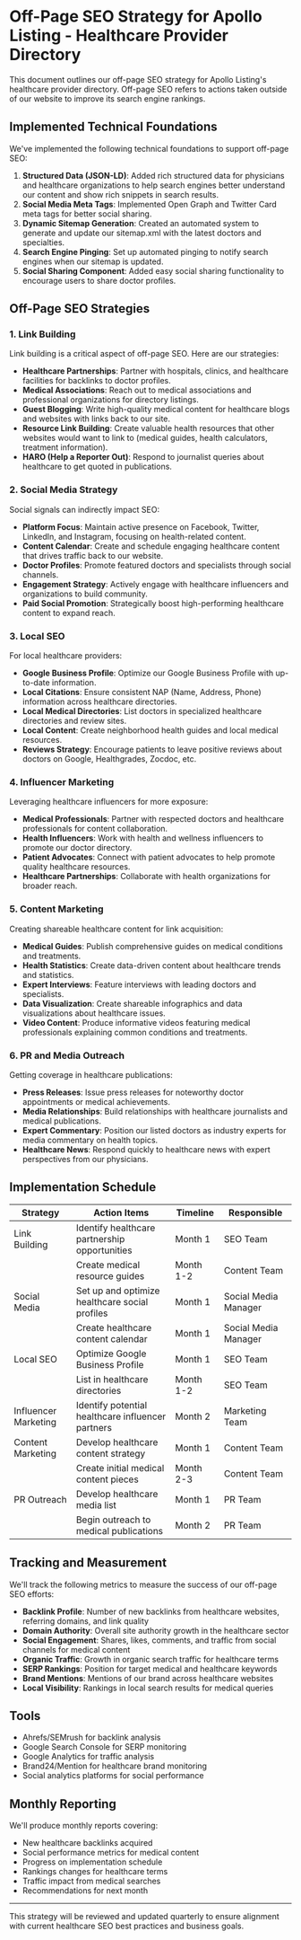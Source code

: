 # Off-Page SEO Strategy for Apollo Listing - Healthcare Provider Directory

This document outlines our off-page SEO strategy for Apollo Listing's healthcare provider directory. Off-page SEO refers to actions taken outside of our website to improve its search engine rankings.

## Implemented Technical Foundations

We've implemented the following technical foundations to support off-page SEO:

1. **Structured Data (JSON-LD)**: Added rich structured data for physicians and healthcare organizations to help search engines better understand our content and show rich snippets in search results.
2. **Social Media Meta Tags**: Implemented Open Graph and Twitter Card meta tags for better social sharing.
3. **Dynamic Sitemap Generation**: Created an automated system to generate and update our sitemap.xml with the latest doctors and specialties.
4. **Search Engine Pinging**: Set up automated pinging to notify search engines when our sitemap is updated.
5. **Social Sharing Component**: Added easy social sharing functionality to encourage users to share doctor profiles.

## Off-Page SEO Strategies

### 1. Link Building

Link building is a critical aspect of off-page SEO. Here are our strategies:

- **Healthcare Partnerships**: Partner with hospitals, clinics, and healthcare facilities for backlinks to doctor profiles.
- **Medical Associations**: Reach out to medical associations and professional organizations for directory listings.
- **Guest Blogging**: Write high-quality medical content for healthcare blogs and websites with links back to our site.
- **Resource Link Building**: Create valuable health resources that other websites would want to link to (medical guides, health calculators, treatment information).
- **HARO (Help a Reporter Out)**: Respond to journalist queries about healthcare to get quoted in publications.

### 2. Social Media Strategy

Social signals can indirectly impact SEO:

- **Platform Focus**: Maintain active presence on Facebook, Twitter, LinkedIn, and Instagram, focusing on health-related content.
- **Content Calendar**: Create and schedule engaging healthcare content that drives traffic back to our website.
- **Doctor Profiles**: Promote featured doctors and specialists through social channels.
- **Engagement Strategy**: Actively engage with healthcare influencers and organizations to build community.
- **Paid Social Promotion**: Strategically boost high-performing healthcare content to expand reach.

### 3. Local SEO

For local healthcare providers:

- **Google Business Profile**: Optimize our Google Business Profile with up-to-date information.
- **Local Citations**: Ensure consistent NAP (Name, Address, Phone) information across healthcare directories.
- **Local Medical Directories**: List doctors in specialized healthcare directories and review sites.
- **Local Content**: Create neighborhood health guides and local medical resources.
- **Reviews Strategy**: Encourage patients to leave positive reviews about doctors on Google, Healthgrades, Zocdoc, etc.

### 4. Influencer Marketing

Leveraging healthcare influencers for more exposure:

- **Medical Professionals**: Partner with respected doctors and healthcare professionals for content collaboration.
- **Health Influencers**: Work with health and wellness influencers to promote our doctor directory.
- **Patient Advocates**: Connect with patient advocates to help promote quality healthcare resources.
- **Healthcare Partnerships**: Collaborate with health organizations for broader reach.

### 5. Content Marketing

Creating shareable healthcare content for link acquisition:

- **Medical Guides**: Publish comprehensive guides on medical conditions and treatments.
- **Health Statistics**: Create data-driven content about healthcare trends and statistics.
- **Expert Interviews**: Feature interviews with leading doctors and specialists.
- **Data Visualization**: Create shareable infographics and data visualizations about healthcare issues.
- **Video Content**: Produce informative videos featuring medical professionals explaining common conditions and treatments.

### 6. PR and Media Outreach

Getting coverage in healthcare publications:

- **Press Releases**: Issue press releases for noteworthy doctor appointments or medical achievements.
- **Media Relationships**: Build relationships with healthcare journalists and medical publications.
- **Expert Commentary**: Position our listed doctors as industry experts for media commentary on health topics.
- **Healthcare News**: Respond quickly to healthcare news with expert perspectives from our physicians.

## Implementation Schedule

| Strategy | Action Items | Timeline | Responsible |
|----------|-------------|----------|------------|
| Link Building | Identify healthcare partnership opportunities | Month 1 | SEO Team |
| | Create medical resource guides | Month 1-2 | Content Team |
| Social Media | Set up and optimize healthcare social profiles | Month 1 | Social Media Manager |
| | Create healthcare content calendar | Month 1 | Social Media Manager |
| Local SEO | Optimize Google Business Profile | Month 1 | SEO Team |
| | List in healthcare directories | Month 1-2 | SEO Team |
| Influencer Marketing | Identify potential healthcare influencer partners | Month 2 | Marketing Team |
| Content Marketing | Develop healthcare content strategy | Month 1 | Content Team |
| | Create initial medical content pieces | Month 2-3 | Content Team |
| PR Outreach | Develop healthcare media list | Month 1 | PR Team |
| | Begin outreach to medical publications | Month 2 | PR Team |

## Tracking and Measurement

We'll track the following metrics to measure the success of our off-page SEO efforts:

- **Backlink Profile**: Number of new backlinks from healthcare websites, referring domains, and link quality
- **Domain Authority**: Overall site authority growth in the healthcare sector
- **Social Engagement**: Shares, likes, comments, and traffic from social channels for medical content
- **Organic Traffic**: Growth in organic search traffic for healthcare terms
- **SERP Rankings**: Position for target medical and healthcare keywords
- **Brand Mentions**: Mentions of our brand across healthcare websites
- **Local Visibility**: Rankings in local search results for medical queries

## Tools

- Ahrefs/SEMrush for backlink analysis
- Google Search Console for SERP monitoring
- Google Analytics for traffic analysis
- Brand24/Mention for healthcare brand monitoring
- Social analytics platforms for social performance

## Monthly Reporting

We'll produce monthly reports covering:
- New healthcare backlinks acquired
- Social performance metrics for medical content
- Progress on implementation schedule
- Rankings changes for healthcare terms
- Traffic impact from medical searches
- Recommendations for next month

---

This strategy will be reviewed and updated quarterly to ensure alignment with current healthcare SEO best practices and business goals.
